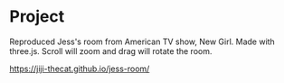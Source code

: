 # Project
Reproduced Jess's room from American TV show, New Girl. Made with three.js. 
Scroll will zoom and drag will rotate the room. 

https://jiji-thecat.github.io/jess-room/
